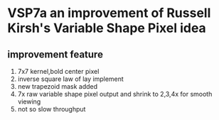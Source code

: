 # VSP7a an improvement of Russell Kirsh's Variable Shape Pixel idea

## improvement feature

1. 7x7 kernel,bold center pixel
1. inverse square law of lay implement
1. new trapezoid mask added
1. 7x raw variable shape pixel output and shrink to 2,3,4x for smooth viewing
1. not so slow throughput
